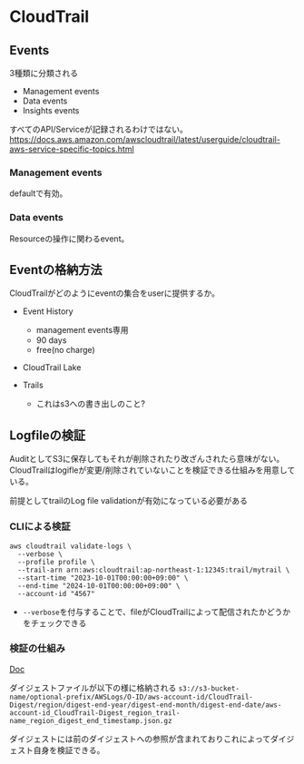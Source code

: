 # CloudTrail

## Events

3種類に分類される

* Management events
* Data events
* Insights events

すべてのAPI/Serviceが記録されるわけではない。  
https://docs.aws.amazon.com/awscloudtrail/latest/userguide/cloudtrail-aws-service-specific-topics.html

### Management events

defaultで有効。


### Data events

Resourceの操作に関わるevent。


## Eventの格納方法

CloudTrailがどのようにeventの集合をuserに提供するか。

* Event History
  * management events専用
  * 90 days
  * free(no charge)

* CloudTrail Lake

* Trails
  * これはs3への書き出しのこと?



## Logfileの検証

AuditとしてS3に保存してもそれが削除されたり改ざんされたら意味がない。  
CloudTrailはlogifleが変更/削除されていないことを検証できる仕組みを用意している。

前提としてtrailのLog file validationが有効になっている必要がある

### CLIによる検証

```
aws cloudtrail validate-logs \
  --verbose \
  --profile profile \
  --trail-arn arn:aws:cloudtrail:ap-northeast-1:12345:trail/mytrail \
  --start-time "2023-10-01T00:00:00+09:00" \
  --end-time "2024-10-01T00:00:00+09:00" \
  --account-id "4567"
```

* `--verbose`を付与することで、fileがCloudTrailによって配信されたかどうかをチェックできる

### 検証の仕組み

[Doc](https://docs.aws.amazon.com/ja_jp/awscloudtrail/latest/userguide/cloudtrail-log-file-validation-digest-file-structure.html)

ダイジェストファイルが以下の様に格納される 
`s3://s3-bucket-name/optional-prefix/AWSLogs/O-ID/aws-account-id/CloudTrail-Digest/region/digest-end-year/digest-end-month/digest-end-date/aws-account-id_CloudTrail-Digest_region_trail-name_region_digest_end_timestamp.json.gz`


ダイジェストには前のダイジェストへの参照が含まれておりこれによってダイジェスト自身を検証できる。
